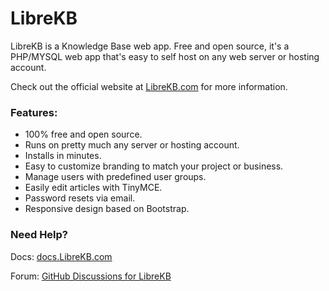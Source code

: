 # LibreKB
LibreKB is a Knowledge Base web app. Free and open source, it's a PHP/MYSQL web app that's easy to self host on any web server or hosting account.

Check out the official website at [LibreKB.com](https://librekb.com/) for more information.

### Features:

- 100% free and open source.
- Runs on pretty much any server or hosting account.
- Installs in minutes.
- Easy to customize branding to match your project or business.
- Manage users with predefined user groups.
- Easily edit articles with TinyMCE.
- Password resets via email.
- Responsive design based on Bootstrap.

### Need Help?

Docs: [docs.LibreKB.com](https://docs.librekb.com/)

Forum: [GitHub Discussions for LibreKB](https://github.com/michaelstaake/LibreKB/discussions)